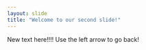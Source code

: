 ```yaml
---
layout: slide
title: "Welcome to our second slide!"
---
```

New text here!!!!
Use the left arrow to go back!
